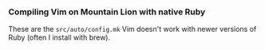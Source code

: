 ### Compiling Vim on Mountain Lion with native Ruby 

These are the `src/auto/config.mk` Vim doesn't work with newer versions of Ruby
(often I install with brew). 






